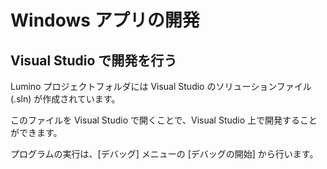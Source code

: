 Windows アプリの開発
========

Visual Studio で開発を行う
--------
Lumino プロジェクトフォルダには Visual Studio のソリューションファイル(.sln) が作成されています。

このファイルを Visual Studio で開くことで、Visual Studio 上で開発することができます。

プログラムの実行は、[デバッグ] メニューの [デバッグの開始] から行います。

